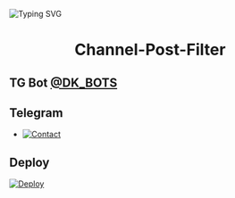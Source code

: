 ![Typing SVG](https://readme-typing-svg.herokuapp.com/?lines=CHANNEL+POST+FILTER+BOT!;CREATED+BY+DK+BOTS!)
</p>

</p>
<h1 align="center">
  <b>Channel-Post-Filter</b>
</h1>

## TG Bot [@DK_BOTS](t.me/Dk_Bots)

## Telegram 


* [![Contact](https://img.shields.io/static/v1?label=Contact&message=On+Telegram&color=critical)](https://telegram.me/mai_hu_kira)

## Deploy 

[![Deploy](https://www.herokucdn.com/deploy/button.svg)](https://heroku.com/deploy?template=[https://github.com/Devensh22345/Postsearch2])
